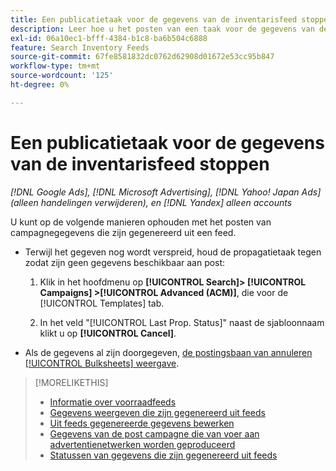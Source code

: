 ```yaml
---
title: Een publicatietaak voor de gegevens van de inventarisfeed stoppen
description: Leer hoe u het posten van een taak voor de gegevens van de inventarisfeed kunt stoppen.
exl-id: 06a10ec1-bfff-4384-b1c8-ba6b504c6888
feature: Search Inventory Feeds
source-git-commit: 67fe8581832dc0762d62908d01672e53cc95b847
workflow-type: tm+mt
source-wordcount: '125'
ht-degree: 0%

---
```


# Een publicatietaak voor de gegevens van de inventarisfeed stoppen

*[!DNL Google Ads], [!DNL Microsoft Advertising], [!DNL Yahoo! Japan Ads] (alleen handelingen verwijderen), en [!DNL Yandex] alleen accounts*

U kunt op de volgende manieren ophouden met het posten van campagnegegevens die zijn gegenereerd uit een feed.

* Terwijl het gegeven nog wordt verspreid, houd de propagatietaak tegen zodat zijn geen gegevens beschikbaar aan post:

   1. Klik in het hoofdmenu op **[!UICONTROL Search]> [!UICONTROL Campaigns] >[!UICONTROL Advanced (ACM)]**, die voor de [!UICONTROL Templates] tab.

   1. In het veld &quot;[!UICONTROL Last Prop. Status]&quot; naast de sjabloonnaam klikt u op **[!UICONTROL Cancel]**.

* Als de gegevens al zijn doorgegeven, [de postingsbaan van annuleren [!UICONTROL Bulksheets] weergave](/help/search-social-commerce/campaign-management/bulksheets/bulksheet-stop-job.md).

>[!MORELIKETHIS]
>
>* [Informatie over voorraadfeeds](inventory-feeds-about.md)
>* [Gegevens weergeven die zijn gegenereerd uit feeds](propagated-data-view.md)
>* [Uit feeds gegenereerde gegevens bewerken](propagated-data-edit.md)
>* [Gegevens van de post campagne die van voer aan advertentienetwerken worden geproduceerd](propagated-data-post.md)
>* [Statussen van gegevens die zijn gegenereerd uit feeds](propagated-data-status.md)
